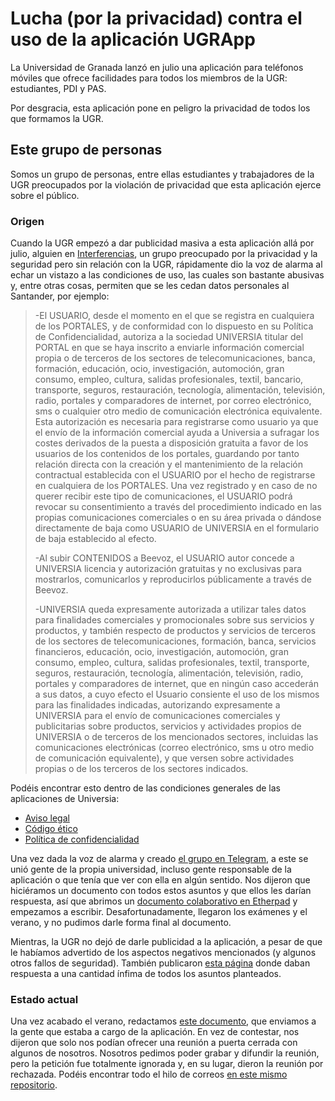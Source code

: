 # Lucha (por la privacidad) contra el uso de la aplicación UGRApp

La Universidad de Granada lanzó en julio una aplicación para teléfonos móviles que ofrece facilidades para todos los miembros de la UGR: estudiantes, PDI y PAS. 

Por desgracia, esta aplicación pone en peligro la privacidad de todos los que formamos la UGR.

## Este grupo de personas

Somos un grupo de personas, entre ellas estudiantes y trabajadores de la UGR preocupados por la violación de privacidad que esta aplicación ejerce sobre el público.

### Origen

Cuando la UGR empezó a dar publicidad masiva a esta aplicación allá por julio, alguien en [Interferencias][], un grupo preocupado por la privacidad y la seguridad pero sin relación con la UGR, rápidamente dio la voz de alarma al echar un vistazo a las condiciones de uso, las cuales son bastante abusivas y, entre otras cosas, permiten que se les cedan datos personales al Santander, por ejemplo:

> -El USUARIO, desde el momento en el que se registra en cualquiera de los PORTALES, y de conformidad con lo dispuesto en su Política de Confidencialidad, autoriza a la sociedad UNIVERSIA titular del PORTAL en que se haya inscrito a enviarle información comercial propia o de terceros de los sectores de telecomunicaciones, banca, formación, educación, ocio, investigación, automoción, gran consumo, empleo, cultura, salidas profesionales, textil, bancario, transporte, seguros, restauración, tecnología, alimentación, televisión, radio, portales y comparadores de internet, por correo electrónico, sms o cualquier otro medio de comunicación electrónica equivalente. Esta autorización es necesaria para registrarse como usuario ya que el envío de la información comercial ayuda a Universia a sufragar los costes derivados de la puesta a disposición gratuita a favor de los usuarios de los contenidos de los portales, guardando por tanto relación directa con la creación y el mantenimiento de la relación contractual establecida con el USUARIO por el hecho de registrarse en cualquiera de los PORTALES. Una vez registrado y en caso de no querer recibir este tipo de comunicaciones, el USUARIO podrá revocar su consentimiento a través del procedimiento indicado en las propias comunicaciones comerciales o en su área privada o dándose directamente de baja como USUARIO de UNIVERSIA en el formulario de baja establecido al efecto. 
> 
> -Al subir CONTENIDOS a Beevoz, el USUARIO autor concede a UNIVERSIA licencia y autorización gratuitas y no exclusivas para mostrarlos, comunicarlos y reproducirlos públicamente a través de Beevoz.
> 
> -UNIVERSIA queda expresamente autorizada a utilizar tales datos para finalidades comerciales y promocionales sobre sus servicios y productos, y también respecto de productos y servicios de terceros de los sectores de telecomunicaciones, formación, banca, servicios financieros, educación, ocio, investigación, automoción, gran consumo, empleo, cultura, salidas profesionales, textil, transporte, seguros, restauración, tecnología, alimentación, televisión, radio, portales y comparadores de internet, que en ningún caso accederán a sus datos, a cuyo efecto el Usuario consiente el uso de los mismos para las finalidades indicadas, autorizando expresamente a UNIVERSIA para el envío de comunicaciones comerciales y publicitarias sobre productos, servicios y actividades propios de UNIVERSIA o de terceros de los mencionados sectores, incluidas las comunicaciones electrónicas (correo electrónico, sms u otro medio de comunicación equivalente), y que versen sobre actividades propias o de los terceros de los sectores indicados.

Podéis encontrar esto dentro de las condiciones generales de las aplicaciones de Universia:

-   [Aviso legal](http://usuarios.universia.net/preparaAvisoLegal.action)
-   [Código ético](http://usuarios.universia.net/preparaCodigoEtico.action)
-   [Política de confidencialidad](http://usuarios.universia.net/preparaPoliticaConfidencialidad.action)

Una vez dada la voz de alarma y creado [el grupo en Telegram][telegram], a este se unió gente de la propia universidad, incluso gente responsable de la aplicación o que tenía que ver con ella en algún sentido. Nos dijeron que hiciéramos un documento con todos estos asuntos y que ellos les darían respuesta, así que abrimos un [documento colaborativo en Etherpad][docu-etherpad] y empezamos a escribir. Desafortunadamente, llegaron los exámenes y el verano, y no pudimos darle forma final al documento.

Mientras, la UGR no dejó de darle publicidad a la aplicación, a pesar de que le habíamos advertido de los aspectos negativos mencionados (y algunos otros fallos de seguridad). También publicaron [esta página][ugr-dudas-app] donde daban respuesta a una cantidad ínfima de todos los asuntos planteados.

### Estado actual

Una vez acabado el verano, redactamos [este documento][docu-gist], que enviamos a la gente que estaba a cargo de la aplicación. En vez de contestar, nos dijeron que solo nos podían ofrecer una reunión a puerta cerrada con algunos de nosotros. Nosotros pedimos poder grabar y difundir la reunión, pero la petición fue totalmente ignorada y, en su lugar, dieron la reunión por rechazada. Podéis encontrar todo el hilo de correos [en este mismo repositorio][correos].





[Interferencias]: https://github.com/Interferencias
[telegram]: https://t.me/joinchat/AHZMCkSAyR7SaSQqYWATog
[docu-etherpad]: https://public.etherpad-mozilla.org/p/ugrappsantander
[docu-gist]: https://gist.github.com/agarciamontoro/748585960766f710b7f32a0413cb325b
[ugr-dudas-app]: http://udigital.ugr.es/ugrapp/pages/condiciones_legales_permisos
[correos]: https://github.com/josealberto4444/lucha-privacidad-UGRApp/blob/master/recursos/correos.md
